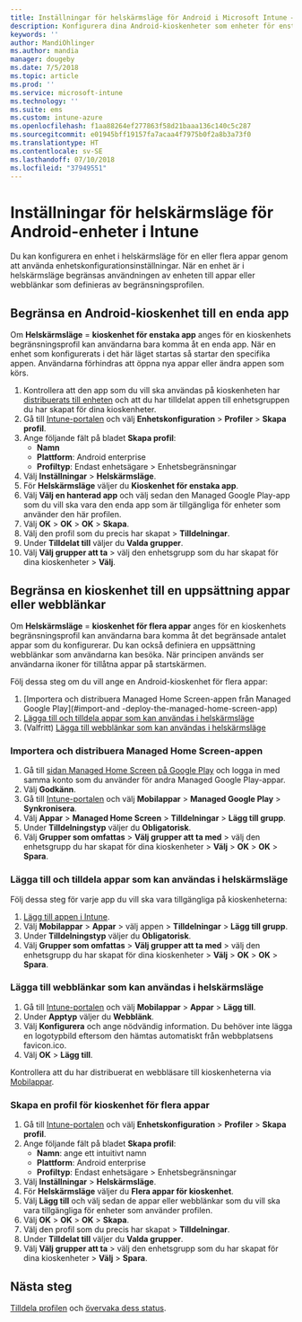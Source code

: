 ```yaml
---
title: Inställningar för helskärmsläge för Android i Microsoft Intune – Azure | Microsoft Docs
description: Konfigurera dina Android-kioskenheter som enheter för enstaka eller för flera appar.
keywords: ''
author: MandiOhlinger
ms.author: mandia
manager: dougeby
ms.date: 7/5/2018
ms.topic: article
ms.prod: ''
ms.service: microsoft-intune
ms.technology: ''
ms.suite: ems
ms.custom: intune-azure
ms.openlocfilehash: f1aa88264ef277863f58d21baaa136c140c5c287
ms.sourcegitcommit: e01945bff19157fa7acaa4f7975b0f2a8b3a73f0
ms.translationtype: HT
ms.contentlocale: sv-SE
ms.lasthandoff: 07/10/2018
ms.locfileid: "37949551"
---
```

# <a name="kiosk-settings-for-android-devices-in-intune"></a>Inställningar för helskärmsläge för Android-enheter i Intune

Du kan konfigurera en enhet i helskärmsläge för en eller flera appar genom att använda enhetskonfigurationsinställningar. När en enhet är i helskärmsläge begränsas användningen av enheten till appar eller webblänkar som definieras av begränsningsprofilen. 

## <a name="restrict-an-android-kiosk-device-to-a-single-app"></a>Begränsa en Android-kioskenhet till en enda app

Om **Helskärmsläge** = **kioskenhet för enstaka app** anges för en kioskenhets begränsningsprofil kan användarna bara komma åt en enda app. När en enhet som konfigurerats i det här läget startas så startar den specifika appen. Användarna förhindras att öppna nya appar eller ändra appen som körs.

1. Kontrollera att den app som du vill ska användas på kioskenheten har [distribuerats till enheten](apps-deploy.md) och att du har tilldelat appen till enhetsgruppen du har skapat för dina kioskenheter.
2. Gå till [Intune-portalen](https://portal.azure.com) och välj **Enhetskonfiguration** > **Profiler** > **Skapa profil**.
3. Ange följande fält på bladet **Skapa profil**:
     - **Namn**
     - **Plattform**: Android enterprise
     - **Profiltyp**: Endast enhetsägare > Enhetsbegränsningar
4. Välj **Inställningar** > **Helskärmsläge**.
5. För **Helskärmsläge** väljer du **Kioskenhet för enstaka app**.
6. Välj **Välj en hanterad app** och välj sedan den Managed Google Play-app som du vill ska vara den enda app som är tillgängliga för enheter som använder den här profilen.
7. Välj **OK** > **OK** > **OK** > **Skapa**.
8. Välj den profil som du precis har skapat > **Tilldelningar**.
9. Under **Tilldelat till** väljer du **Valda grupper**.
10. Välj **Välj grupper att ta** > välj den enhetsgrupp som du har skapat för dina kioskenheter > **Välj**.

## <a name="restrict-a-kiosk-device-to-a-set-of-apps-or-web-links"></a>Begränsa en kioskenhet till en uppsättning appar eller webblänkar

Om **Helskärmsläge** = **kioskenhet för flera appar** anges för en kioskenhets begränsningsprofil kan användarna bara komma åt det begränsade antalet appar som du konfigurerar. Du kan också definiera en uppsättning webblänkar som användarna kan besöka. När principen används ser användarna ikoner för tillåtna appar på startskärmen.

Följ dessa steg om du vill ange en Android-kioskenhet för flera appar:

1. [Importera och distribuera Managed Home Screen-appen från Managed Google Play](#import-and -deploy-the-managed-home-screen-app)
2. [Lägga till och tilldela appar som kan användas i helskärmsläge](#add-and-assign-apps-that-can-be-used-in-kiosk-mode)
3. (Valfritt) [Lägga till webblänkar som kan användas i helskärmsläge](#add-web-links-that-can-be-used-in-kiosk-mode)

### <a name="import-and-deply-the-managed-home-screen-app"></a>Importera och distribuera Managed Home Screen-appen

1. Gå till [sidan Managed Home Screen på Google Play](https://play.google.com/work/apps/details?id=com.microsoft.launcher.enterprise) och logga in med samma konto som du använder för andra Managed Google Play-appar.
2. Välj **Godkänn**.
3. Gå till [Intune-portalen](https://portal.azure.com) och välj **Mobilappar** > **Managed Google Play** > **Synkronisera**.
4. Välj **Appar** > **Managed Home Screen** > **Tilldelningar** > **Lägg till grupp**.
5. Under **Tilldelningstyp** väljer du **Obligatorisk**.
6. Välj **Grupper som omfattas** > **Välj grupper att ta med** > välj den enhetsgrupp du har skapat för dina kioskenheter > **Välj** > **OK** > **OK** > **Spara**.

### <a name="add-and-assign-apps-that-can-be-used-in-kiosk-mode"></a>Lägga till och tilldela appar som kan användas i helskärmsläge

Följ dessa steg för varje app du vill ska vara tillgängliga på kioskenheterna:

1. [Lägg till appen i Intune](store-apps-android.md).
2. Välj **Mobilappar** > **Appar** > välj appen > **Tilldelningar** > **Lägg till grupp**.
3. Under **Tilldelningstyp** väljer du **Obligatorisk**.
4. Välj **Grupper som omfattas** > **Välj grupper att ta med** > välj den enhetsgrupp du har skapat för dina kioskenheter > **Välj** > **OK** > **OK** > **Spara**.

### <a name="add-web-links-that-can-be-used-in-kiosk-mode"></a>Lägga till webblänkar som kan användas i helskärmsläge

1. Gå till [Intune-portalen](https://portal.azure.com) och välj **Mobilappar** > **Appar** > **Lägg till**.
2. Under **Apptyp** väljer du **Webblänk**.
3. Välj **Konfigurera** och ange nödvändig information. Du behöver inte lägga en logotypbild eftersom den hämtas automatiskt från webbplatsens favicon.ico.
4. Välj **OK** > **Lägg till**.

Kontrollera att du har distribuerat en webbläsare till kioskenheterna via [Mobilappar](apps-add.md).

### <a name="create-a-multi-app-kiosk-profile"></a>Skapa en profil för kioskenhet för flera appar

1. Gå till [Intune-portalen](https://portal.azure.com) och välj **Enhetskonfiguration** > **Profiler** > **Skapa profil**.
3. Ange följande fält på bladet **Skapa profil**:
     - **Namn**: ange ett intuitivt namn
     - **Plattform**: Android enterprise
     - **Profiltyp**: Endast enhetsägare > Enhetsbegränsningar
4. Välj **Inställningar** > **Helskärmsläge**.
5. För **Helskärmsläge** väljer du **Flera appar för kioskenhet**.
6. Välj **Lägg till** och välj sedan de appar eller webblänkar som du vill ska vara tillgängliga för enheter som använder profilen.
7. Välj **OK** > **OK** > **OK** > **Skapa**.
8. Välj den profil som du precis har skapat > **Tilldelningar**.
9. Under **Tilldelat till** väljer du **Valda grupper**.
10. Välj **Välj grupper att ta** > välj den enhetsgrupp som du har skapat för dina kioskenheter > **Välj** > **Spara**.

## <a name="next-steps"></a>Nästa steg
[Tilldela profilen](device-profile-assign.md) och [övervaka dess status](device-profile-monitor.md).
